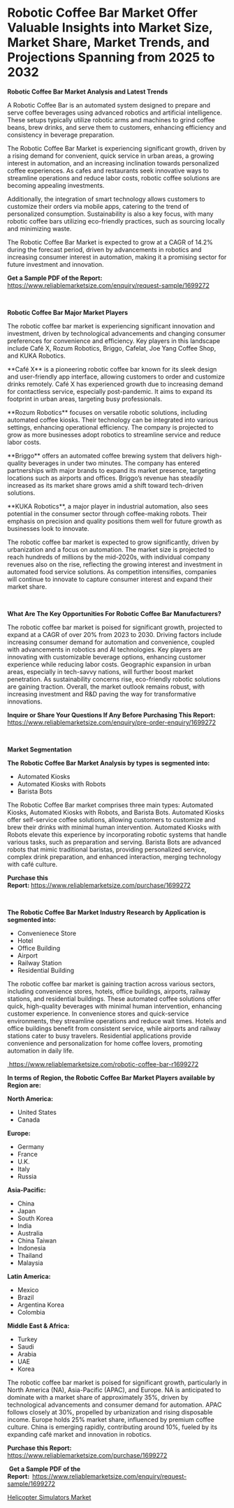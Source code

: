 <p><h1>Robotic Coffee Bar Market Offer Valuable Insights into Market Size, Market Share, Market Trends, and Projections Spanning from 2025 to 2032</h1></p><p><strong>Robotic Coffee Bar Market Analysis and Latest Trends</strong></p>
<p><p>A Robotic Coffee Bar is an automated system designed to prepare and serve coffee beverages using advanced robotics and artificial intelligence. These setups typically utilize robotic arms and machines to grind coffee beans, brew drinks, and serve them to customers, enhancing efficiency and consistency in beverage preparation. </p><p>The Robotic Coffee Bar Market is experiencing significant growth, driven by a rising demand for convenient, quick service in urban areas, a growing interest in automation, and an increasing inclination towards personalized coffee experiences. As cafes and restaurants seek innovative ways to streamline operations and reduce labor costs, robotic coffee solutions are becoming appealing investments. </p><p>Additionally, the integration of smart technology allows customers to customize their orders via mobile apps, catering to the trend of personalized consumption. Sustainability is also a key focus, with many robotic coffee bars utilizing eco-friendly practices, such as sourcing locally and minimizing waste.</p><p>The Robotic Coffee Bar Market is expected to grow at a CAGR of 14.2% during the forecast period, driven by advancements in robotics and increasing consumer interest in automation, making it a promising sector for future investment and innovation.</p></p>
<p><strong>Get a Sample PDF of the Report:&nbsp;</strong> <a href="https://www.reliablemarketsize.com/enquiry/request-sample/1699272?utm_campaign=1845&utm_medium=2&utm_source=Github&utm_content=ia&utm_term=09012025&utm_id=robotic-coffee-bar">https://www.reliablemarketsize.com/enquiry/request-sample/1699272</a></p>
<p>&nbsp;</p>
<p><strong>Robotic Coffee Bar Major Market Players</strong></p>
<p><p>The robotic coffee bar market is experiencing significant innovation and investment, driven by technological advancements and changing consumer preferences for convenience and efficiency. Key players in this landscape include Café X, Rozum Robotics, Briggo, Cafelat, Joe Yang Coffee Shop, and KUKA Robotics.</p><p>**Café X** is a pioneering robotic coffee bar known for its sleek design and user-friendly app interface, allowing customers to order and customize drinks remotely. Café X has experienced growth due to increasing demand for contactless service, especially post-pandemic. It aims to expand its footprint in urban areas, targeting busy professionals.</p><p>**Rozum Robotics** focuses on versatile robotic solutions, including automated coffee kiosks. Their technology can be integrated into various settings, enhancing operational efficiency. The company is projected to grow as more businesses adopt robotics to streamline service and reduce labor costs.</p><p>**Briggo** offers an automated coffee brewing system that delivers high-quality beverages in under two minutes. The company has entered partnerships with major brands to expand its market presence, targeting locations such as airports and offices. Briggo’s revenue has steadily increased as its market share grows amid a shift toward tech-driven solutions.</p><p>**KUKA Robotics**, a major player in industrial automation, also sees potential in the consumer sector through coffee-making robots. Their emphasis on precision and quality positions them well for future growth as businesses look to innovate.</p><p>The robotic coffee bar market is expected to grow significantly, driven by urbanization and a focus on automation. The market size is projected to reach hundreds of millions by the mid-2020s, with individual company revenues also on the rise, reflecting the growing interest and investment in automated food service solutions. As competition intensifies, companies will continue to innovate to capture consumer interest and expand their market share.</p></p>
<p>&nbsp;</p>
<p><strong>What Are The Key Opportunities For Robotic Coffee Bar Manufacturers?</strong></p>
<p><p>The robotic coffee bar market is poised for significant growth, projected to expand at a CAGR of over 20% from 2023 to 2030. Driving factors include increasing consumer demand for automation and convenience, coupled with advancements in robotics and AI technologies. Key players are innovating with customizable beverage options, enhancing customer experience while reducing labor costs. Geographic expansion in urban areas, especially in tech-savvy nations, will further boost market penetration. As sustainability concerns rise, eco-friendly robotic solutions are gaining traction. Overall, the market outlook remains robust, with increasing investment and R&D paving the way for transformative innovations.</p></p>
<p><strong>Inquire or Share Your Questions If Any Before Purchasing This Report:</strong> <a href="https://www.reliablemarketsize.com/enquiry/pre-order-enquiry/1699272?utm_campaign=1845&utm_medium=2&utm_source=Github&utm_content=ia&utm_term=09012025&utm_id=robotic-coffee-bar">https://www.reliablemarketsize.com/enquiry/pre-order-enquiry/1699272</a></p>
<p>&nbsp;</p>
<p><strong>Market Segmentation</strong></p>
<p><strong>The Robotic Coffee Bar Market Analysis by types is segmented into:</strong></p>
<p><ul><li>Automated Kiosks</li><li>Automated Kiosks with Robots</li><li>Barista Bots</li></ul></p>
<p><p>The Robotic Coffee Bar market comprises three main types: Automated Kiosks, Automated Kiosks with Robots, and Barista Bots. Automated Kiosks offer self-service coffee solutions, allowing customers to customize and brew their drinks with minimal human intervention. Automated Kiosks with Robots elevate this experience by incorporating robotic systems that handle various tasks, such as preparation and serving. Barista Bots are advanced robots that mimic traditional baristas, providing personalized service, complex drink preparation, and enhanced interaction, merging technology with café culture.</p></p>
<p><strong>Purchase this Report:&nbsp;</strong><a href="https://www.reliablemarketsize.com/purchase/1699272?utm_campaign=1845&utm_medium=2&utm_source=Github&utm_content=ia&utm_term=09012025&utm_id=robotic-coffee-bar">https://www.reliablemarketsize.com/purchase/1699272</a></p>
<p>&nbsp;</p>
<p><strong>The Robotic Coffee Bar Market Industry Research by Application is segmented into:</strong></p>
<p><ul><li>Convenienece Store</li><li>Hotel</li><li>Office Building</li><li>Airport</li><li>Railway Station</li><li>Residential Building</li></ul></p>
<p><p>The robotic coffee bar market is gaining traction across various sectors, including convenience stores, hotels, office buildings, airports, railway stations, and residential buildings. These automated coffee solutions offer quick, high-quality beverages with minimal human intervention, enhancing customer experience. In convenience stores and quick-service environments, they streamline operations and reduce wait times. Hotels and office buildings benefit from consistent service, while airports and railway stations cater to busy travelers. Residential applications provide convenience and personalization for home coffee lovers, promoting automation in daily life.</p></p>
<p><a href="https://www.reliablemarketsize.com/robotic-coffee-bar-r1699272?utm_campaign=1845&utm_medium=2&utm_source=Github&utm_content=ia&utm_term=09012025&utm_id=robotic-coffee-bar">&nbsp;https://www.reliablemarketsize.com/robotic-coffee-bar-r1699272</a></p>
<p><strong>In terms of Region, the Robotic Coffee Bar Market Players available by Region are:</strong></p>
<p>
    <p> <strong> North America: </strong>
        <ul>
            <li>United States</li>
            <li>Canada</li>
        </ul>
        </p> 
    <p> <strong> Europe: </strong>
        <ul>
            <li>Germany</li>
            <li>France</li>
            <li>U.K.</li>
            <li>Italy</li>
            <li>Russia</li>
        </ul>
        </p> 
    <p> <strong> Asia-Pacific: </strong>
        <ul>
            <li>China</li>
            <li>Japan</li>
            <li>South Korea</li>
            <li>India</li>
            <li>Australia</li>
            <li>China Taiwan</li>
            <li>Indonesia</li>
            <li>Thailand</li>
            <li>Malaysia</li>
        </ul>
        </p> 
    <p> <strong> Latin America: </strong>
        <ul>
            <li>Mexico</li>
            <li>Brazil</li>
            <li>Argentina Korea</li>
            <li>Colombia</li>
        </ul>
        </p> 
    <p> <strong> Middle East & Africa: </strong>
        <ul>
            <li>Turkey</li>
            <li>Saudi</li>
            <li>Arabia</li>
            <li>UAE</li>
            <li>Korea</li>
        </ul>
    </p>
    </p>
<p><p>The robotic coffee bar market is poised for significant growth, particularly in North America (NA), Asia-Pacific (APAC), and Europe. NA is anticipated to dominate with a market share of approximately 35%, driven by technological advancements and consumer demand for automation. APAC follows closely at 30%, propelled by urbanization and rising disposable income. Europe holds 25% market share, influenced by premium coffee culture. China is emerging rapidly, contributing around 10%, fueled by its expanding café market and innovation in robotics.</p></p>
<p><strong>Purchase this Report: </strong><a href="https://www.reliablemarketsize.com/purchase/1699272?utm_campaign=1845&utm_medium=2&utm_source=Github&utm_content=ia&utm_term=09012025&utm_id=robotic-coffee-bar">https://www.reliablemarketsize.com/purchase/1699272</a></p>
<p>&nbsp;<strong>Get a Sample PDF of the Report:&nbsp;&nbsp;</strong><a href="https://www.reliablemarketsize.com/enquiry/request-sample/1699272?utm_campaign=1845&utm_medium=2&utm_source=Github&utm_content=ia&utm_term=09012025&utm_id=robotic-coffee-bar">https://www.reliablemarketsize.com/enquiry/request-sample/1699272</a></p>
<p><strong></strong></p>
<p><p><a href="https://github.com/RickHolmes3/Market-Research-Report-List-7/blob/main/helicopter-simulators-market.md?utm_campaign=1845&utm_medium=2&utm_source=Github&utm_content=ia&utm_term=09012025&utm_id=robotic-coffee-bar">Helicopter Simulators Market</a></p></p>